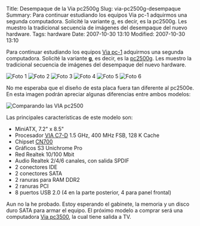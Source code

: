 Title: Desempaque de la Via pc2500g
Slug: via-pc2500g-desempaque
Summary: Para continuar estudiando los equipos Via pc-1 adquirmos una segunda computadora. Solicité la variante g, es decir, es la pc2500g. Les muestro la tradicional secuencia de imágenes del desempaque del nuevo hardware.
Tags: hardware
Date: 2007-10-30 13:10
Modified: 2007-10-30 13:10

Para continuar estudiando los equipos [Via pc-1](http://es.viatech.com/es/initiatives/empowered/sys-platform_arch.jsp) adquirmos una segunda computadora. Solicité la variante **g**, es decir, es la [pc2500g](http://es.viatech.com/es/initiatives/empowered/pc2500_platform/index.jsp). Les muestro la tradicional secuencia de imágenes del desempaque del nuevo hardware.

<img class="img-fluid" src="dsc03933.jpg" alt="Foto 1">

<img class="img-fluid" src="dsc03934.jpg" alt="Foto 2">

<img class="img-fluid" src="dsc03935.jpg" alt="Foto 3">

<img class="img-fluid" src="dsc03938.jpg" alt="Foto 4">

<img class="img-fluid" src="dsc03939.jpg" alt="Foto 5">

<img class="img-fluid" src="dsc03940.jpg" alt="Foto 6">

No me esperaba que el diseño de esta placa fuera tan diferente al pc2500e. En esta imagen podrán apreciar algunas diferencias entre ambos modelos:

<img class="img-fluid" src="comparando-las-pc2500.jpg" alt="Comparando las VIA pc2500">

Las principales características de este modelo son:

* MiniATX, 7.2" x 8.5"
* Procesador [VIA C7-D](http://es.viatech.com/es/products/processors/c7-d/index.jsp) 1.5 GHz, 400 MHz FSB, 128 K Cache
* Chipset [CN700](http://www.via.com.tw/en/products/chipsets/c-series/cn700/)
* Gráficos S3 Unichrome Pro
* Red Realtek 10/100 Mbit
* Audio Realtek 2/4/6 canales, con salida SPDIF
* 2 conectores IDE
* 2 conectores SATA
* 2 ranuras para RAM DDR2
* 2 ranuras PCI
* 8 puertos USB 2.0 (4 en la parte posterior, 4 para panel frontal)

Aun no la he probado. Estoy esperando el gabinete, la memoria y un disco duro SATA para armar el equipo. El próximo modelo a comprar será una computadora [Via pc3500](http://www.via.com.tw/en/initiatives/empowered/pc3500_platform/index.jsp), la cual tiene salida a TV.
